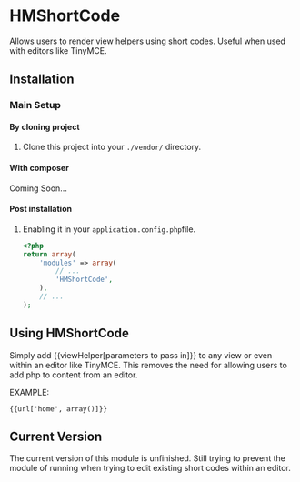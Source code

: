 HMShortCode
===========

Allows users to render view helpers using short codes. Useful when used with editors like TinyMCE.

Installation
--------------

### Main Setup

#### By cloning project

1. Clone this project into your `./vendor/` directory.

#### With composer

Coming Soon...

#### Post installation

1. Enabling it in your `application.config.php`file.

    ```php
    <?php
    return array(
        'modules' => array(
            // ...
            'HMShortCode',
        ),
        // ...
    );
    ```

Using HMShortCode
-----------------

Simply add {{viewHelper[parameters to pass in]}} to any view or even within an editor like TinyMCE. This removes the need for allowing users to add php to content from an editor. 

EXAMPLE:

```
{{url['home', array()]}}
```

Current Version
---------------

The current version of this module is unfinished. Still trying to prevent the module of running when trying to edit existing short codes within an editor. 